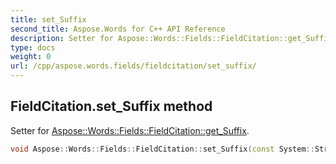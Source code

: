 ```yaml
---
title: set_Suffix
second_title: Aspose.Words for C++ API Reference
description: Setter for Aspose::Words::Fields::FieldCitation::get_Suffix. 
type: docs
weight: 0
url: /cpp/aspose.words.fields/fieldcitation/set_suffix/
---
```

## FieldCitation.set_Suffix method


Setter for [Aspose::Words::Fields::FieldCitation::get_Suffix](./get_suffix/).

```cpp
void Aspose::Words::Fields::FieldCitation::set_Suffix(const System::String &value)
```


